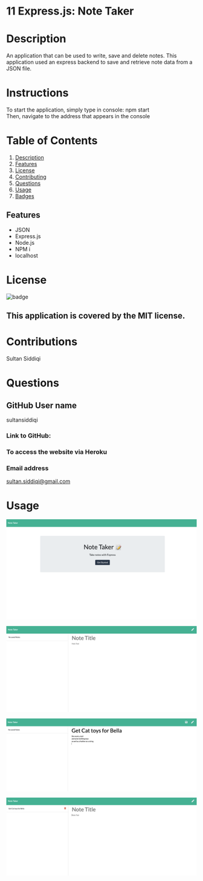 # 11 Express.js: Note Taker

# Description 
An application that can be used to write, save and delete notes.  This application used an express backend to save and retrieve note data from a JSON file.

# Instructions
To start the application, simply type in console: npm start <br />
Then, navigate to the address that appears in the console

# Table of Contents

1. [Description](#Description)
2. [Features](#Features)
3. [License](#License)
4. [Contributing](#Contributing)
5. [Questions](#Questions)
6. [Usage](#Usage)
7. [Badges](#Badges)

## Features
- JSON
- Express.js
- Node.js
- NPM i
- localhost

# License
![badge](https://img.shields.io/badge/license-MIT-brightgreen)
## This application is covered by the MIT license. 

# Contributions 
Sultan Siddiqi

# Questions
## GitHub User name 
sultansiddiqi
### Link to GitHub:

### To access the website via Heroku

### Email address 
sultan.siddiqi@gmail.com


# Usage
![screenshot](public/assets/images/NoteTaker.png)

![screenshot](public/assets/images/blankNoteTaker.png)

![screenshot](public/assets/images/inputData.png)

![screenshot](public/assets/images/savedData.png)
